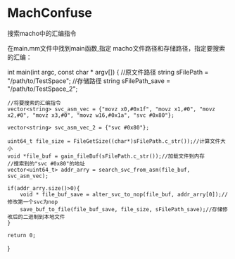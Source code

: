 # MachConfuse
搜索macho中的汇编指令

在main.mm文件中找到main函数,指定 macho文件路径和存储路径，指定要搜索的汇编：

int main(int argc, const char * argv[])
{
    //原文件路径
    string sFilePath = "/path/to/TestSpace";
    //存储路径
    string sFilePath_save = "/path/to/TestSpace_2";
    
    //将要搜索的汇编指令
    vector<string> svc_asm_vec = {"movz x0,#0x1f", "movz x1,#0", "movz x2,#0", "movz x3,#0", "movz w16,#0x1a", "svc #0x80"};

    vector<string> svc_asm_vec_2 = {"svc #0x80"};
    
    uint64_t file_size = FileGetSize((char*)sFilePath.c_str());//计算文件大小
    void *file_buf = gain_fileBuf(sFilePath.c_str());//加载文件到内存
    //搜索到的"svc #0x80"的地址
    vector<uint64_t> addr_arry = search_svc_from_asm(file_buf, svc_asm_vec);
    
    if(addr_arry.size()>0){
        void * file_buf_save = alter_svc_to_nop(file_buf, addr_arry[0]);//修改第一个svc为nop
        save_buf_to_file(file_buf_save, file_size, sFilePath_save);//存储修改后的二进制到本地文件
    }
    
    return 0;
}

